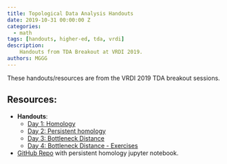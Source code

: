 ```yaml
---
title: Topological Data Analysis Handouts
date: 2019-10-31 00:00:00 Z
categories:
  - math
tags: [handouts, higher-ed, tda, vrdi]
description:
    Handouts from TDA Breakout at VRDI 2019.
authors: MGGG
---
```


These handouts/resources are from the VRDI 2019 TDA breakout sessions.

## Resources:
* **Handouts**:
    * [Day 1: Homology](https://sites.tufts.edu/vrdi/files/2019/06/TDA-Day-1.pdf)
    * [Day 2: Persistent homology](https://sites.tufts.edu/vrdi/files/2019/06/TDA-Day-2.pdf)
    * [Day 3: Bottleneck Distance](https://sites.tufts.edu/vrdi/files/2019/06/Day-3-handout-TDA.pdf)
    * [Day 4: Bottleneck Distance - Exercises](https://sites.tufts.edu/vrdi/files/2019/06/Day-4-handout-TDA.pdf)
* [GitHub Repo](https://github.com/thomasweighill/VRDI_TDA_Breakout) with persistent homology jupyter notebook.

